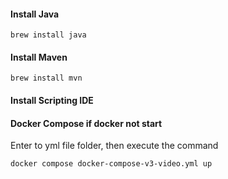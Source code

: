 #### Install Java
```
brew install java
```
#### Install Maven
```
brew install mvn
```
#### Install Scripting IDE

#### Docker Compose if docker not start
Enter to yml file folder, then execute the command
```
docker compose docker-compose-v3-video.yml up
```


